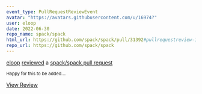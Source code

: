 ```yaml
---
event_type: PullRequestReviewEvent
avatar: "https://avatars.githubusercontent.com/u/16974?"
user: eloop
date: 2022-06-30
repo_name: spack/spack
html_url: https://github.com/spack/spack/pull/31392#pullrequestreview-1025562649
repo_url: https://github.com/spack/spack
---
```


<a href='https://github.com/eloop' target='_blank'>eloop</a> <a href='https://github.com/spack/spack/pull/31392#pullrequestreview-1025562649' target='_blank'>reviewed</a> a <a href='https://github.com/spack/spack/pull/31392' target='_blank'>spack/spack pull request</a>

<small>Happy for this to be added....</small>

<a href='https://github.com/spack/spack/pull/31392#pullrequestreview-1025562649' target='_blank'>View Review</a>